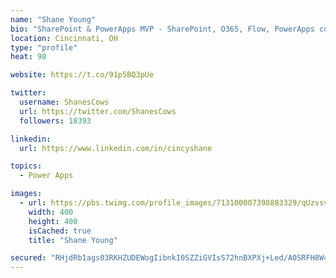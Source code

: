 ```yaml
---
name: "Shane Young"
bio: "SharePoint & PowerApps MVP - SharePoint, O365, Flow, PowerApps consulting? @PowerApps911 | Pure Snark? You found it."
location: Cincinnati, OH
type: "profile"
heat: 98

website: https://t.co/91p5BQ3pUe

twitter:
  username: ShanesCows
  url: https://twitter.com/ShanesCows
  followers: 18393

linkedin:
  url: https://www.linkedin.com/in/cincyshane

topics:
  - Power Apps

images:
  - url: https://pbs.twimg.com/profile_images/713100007398883329/qUzvsvQ3_400x400.jpg
    width: 400
    height: 400
    isCached: true
    title: "Shane Young"

secured: "RHjdRb1ags03RKHZUDEWogIibnkI0SZZiGVIsS72hnBXPXj+Led/A0SRFH8W4pemDfB8VbX++hQGxPPXspIO9L3Q//2/sc1dC10bwQGhOIkN/YuoNvNbk0zZ/34vpKsgTJUdCDo+844r0nTv50ED+IrBHATIx7MPZ6BfsgPHoq+wx+Y9hTrQ/sYOBCXDGRhTLrdqvtukWRPhisCAiDX3xYwAm2zcwGQVjJZxA/eZuVdKZmqsko79Xs4vnRJBZS0lTmA8p314vtysrMeypYE1kJS35f8HPtaXRLOiDDra/W9rVFGB20jP6+fDxPq74O6/ksAUCJUpX3htWLKNGJRkhgQBiGU0mOYw1ENf38gyfck4g/KnTR89I67d1moOich6Hj4zvU6kPyXm2+cmhZsijXXQYAh3IovLe0t55V2g4tc=;F9OG/Q5UFgO2IuLaNc6RlA=="
---
```


